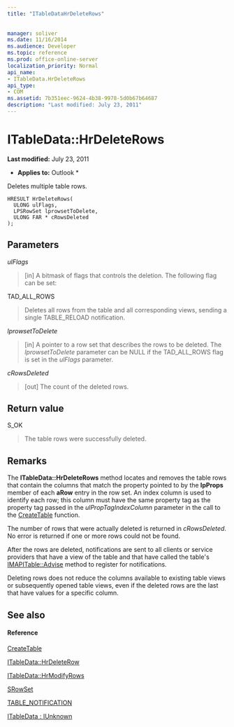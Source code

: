```yaml
---
title: "ITableDataHrDeleteRows"
 
 
manager: soliver
ms.date: 11/16/2014
ms.audience: Developer
ms.topic: reference
ms.prod: office-online-server
localization_priority: Normal
api_name:
- ITableData.HrDeleteRows
api_type:
- COM
ms.assetid: 7b351eec-9624-4b38-9978-5d0b67b64687
description: "Last modified: July 23, 2011"
---
```


# ITableData::HrDeleteRows

 **Last modified:** July 23, 2011 
  
 * **Applies to:** Outlook * 
  
Deletes multiple table rows.
  
```
HRESULT HrDeleteRows(
  ULONG ulFlags,
  LPSRowSet lprowsetToDelete,
  ULONG FAR * cRowsDeleted
);
```

## Parameters

 _ulFlags_
  
> [in] A bitmask of flags that controls the deletion. The following flag can be set:
    
TAD_ALL_ROWS 
  
> Deletes all rows from the table and all corresponding views, sending a single TABLE_RELOAD notification.
    
 _lprowsetToDelete_
  
> [in] A pointer to a row set that describes the rows to be deleted. The  _lprowsetToDelete_ parameter can be NULL if the TAD_ALL_ROWS flag is set in the  _ulFlags_ parameter. 
    
 _cRowsDeleted_
  
> [out] The count of the deleted rows.
    
## Return value

S_OK 
  
> The table rows were successfully deleted.
    
## Remarks

The **ITableData::HrDeleteRows** method locates and removes the table rows that contain the columns that match the property pointed to by the **lpProps** member of each **aRow** entry in the row set. An index column is used to identify each row; this column must have the same property tag as the property tag passed in the  _ulPropTagIndexColumn_ parameter in the call to the [CreateTable](createtable.md) function. 
  
The number of rows that were actually deleted is returned in  _cRowsDeleted_. No error is returned if one or more rows could not be found. 
  
After the rows are deleted, notifications are sent to all clients or service providers that have a view of the table and that have called the table's [IMAPITable::Advise](imapitable-advise.md) method to register for notifications. 
  
Deleting rows does not reduce the columns available to existing table views or subsequently opened table views, even if the deleted rows are the last that have values for a specific column.
  
## See also

#### Reference

[CreateTable](createtable.md)
  
[ITableData::HrDeleteRow](itabledata-hrdeleterow.md)
  
[ITableData::HrModifyRows](itabledata-hrmodifyrows.md)
  
[SRowSet](srowset.md)
  
[TABLE_NOTIFICATION](table_notification.md)
  
[ITableData : IUnknown](itabledataiunknown.md)

